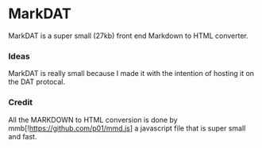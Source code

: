 # MarkDAT

MarkDAT is a super small (27kb) front end Markdown to HTML converter.

### Ideas

MarkDAT is really small because I made it with the intention of hosting it on the DAT protocal.

### Credit

All the MARKDOWN to HTML conversion is done by mmb[!https://github.com/p01/mmd.js] a javascript file that is super small and fast.
